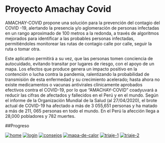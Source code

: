 # Proyecto Amachay Covid

AMACHAY-COVID propone una solución para la prevención del contagio del COVID -19, alertando la presencia y/o aglomeración de personas infectadas en un rango aproximado de 100 metros a la redonda, a través de algoritmos mejorados para identificar a las probables personas infectadas, permitiéndoles monitorear las rutas de contagio calle por calle, seguir la ruta o tomar otra. 

Este aplicativo permitirá a su vez, que las personas tomen conciencia de autocuidado, evitando transitar por lugares de riesgo, con el apoyo de un mapa. Los efectos que produce genera un impacto positivo en la contención o lucha contra la pandemia, ralentizando la probabilidad de transmisión de esta enfermedad y su crecimiento acelerado; hasta ahora no existe medicamentos o vacunas antivirales clínicamente aprobados efectivos contra el COVID-19, por lo que “AMACHAY-COVID” coadyuvará a reducir las cifras de afectados y fallecidos en el Perú y en el mundo. Según el informe de la Organización Mundial de la Salud (al 27/04/2020), el brote actual de COVID-19 ha afectado a más de 3 055,651 personas y ha matado a más de 211, 065 personas en todo el mundo. En el Perú la afección llega a 28,000 pobladores y 782 muertes. 

##Progreso

<a href='https://postimg.cc/3ksLfNhM' target='_blank'><img src='https://i.postimg.cc/3ksLfNhM/home.jpg' border='0' alt='home'/></a>
<a href='https://postimg.cc/MMDdGYQx' target='_blank'><img src='https://i.postimg.cc/MMDdGYQx/login.jpg' border='0' alt='login'/></a>
<a href='https://postimg.cc/3Wtt5nhF' target='_blank'><img src='https://i.postimg.cc/3Wtt5nhF/consejos.jpg' border='0' alt='consejos'/></a>
<a href='https://postimg.cc/56Gpjy6H' target='_blank'><img src='https://i.postimg.cc/56Gpjy6H/mapa-de-calor.jpg' border='0' alt='mapa-de-calor'/></a>
<a href='https://postimg.cc/XGVktyDP' target='_blank'><img src='https://i.postimg.cc/XGVktyDP/triaje-1.jpg' border='0' alt='triaje-1'/></a>
<a href='https://postimg.cc/p5rYLMvY' target='_blank'><img src='https://i.postimg.cc/p5rYLMvY/triaje-2.jpg' border='0' alt='triaje-2'/></a>


